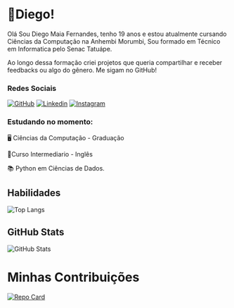 #  🎯Diego!

Olá Sou Diego Maia Fernandes, tenho 19 anos e estou atualmente cursando Ciências da Computação na Anhembi Morumbi, Sou formado em Técnico em Informatica pelo Senac Tatuápe.

Ao longo dessa formação criei projetos que queria compartilhar e receber feedbacks ou algo do gênero. Me sigam no GitHub!

### Redes Sociais

[![GitHub]( 	https://img.shields.io/badge/GitHub-100000?style=for-the-badge&logo=github&logoColor=white)](https://github.com/diegomaia04)
[![Linkedin]( 	https://img.shields.io/badge/LinkedIn-0077B5?style=for-the-badge&logo=linkedin&logoColor=white)](https://www.linkedin.com/in/diego-maia-394242277/)
[![Instagram]( https://img.shields.io/badge/Instagram-E4405F?style=for-the-badge&logo=instagram&logoColor=white)](https://www.instagram.com/diegomaia_sp)

### Estudando no momento:

🖥️ Ciências da Computação - Graduação

🗽Curso Intermediario - Inglês

📚 Python em Ciências de Dados.



## Habilidades

![Top Langs](https://github-readme-stats-git-masterrstaa-rickstaa.vercel.app/api/top-langs/?username=diegomaia04&bg_color=000&border_color=30A3DC&title_color=E94D5F&text_color=FFF)

## GitHub Stats

![GitHub Stats](https://github-readme-stats.vercel.app/api?username=diegomaia04&theme=transparent&bg_color=000&border_color=30A3DC&show_icons=true&icon_color=30A3DC&title_color=E94D5F&text_color=FFF)

# Minhas Contribuições

[![Repo Card](https://github-readme-stats.vercel.app/api/pin/?username=diegomaia04&repo=dio-lab-open-source&bg_color=000&border_color=30A3DC&show_icons=true&icon_color=30A3DC&title_color=E94D5F&text_color=FFF)](https://github.com/diegomaia04/dio-lab-open-source)